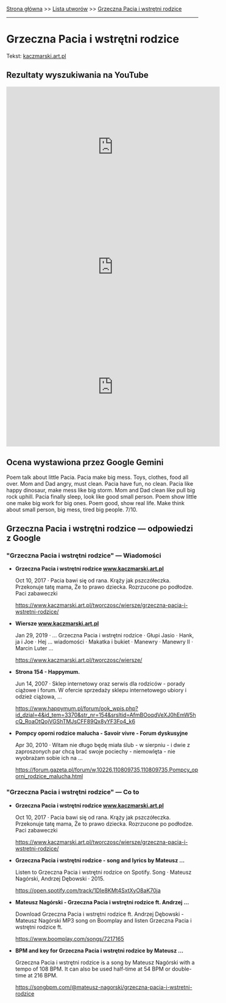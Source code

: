 [Strona główna](../index.md) >> [Lista utworów](../list.md) >> [Grzeczna Pacia i wstrętni rodzice](164.md)

---

# Grzeczna Pacia i wstrętni rodzice

Tekst: [kaczmarski.art.pl](https://www.kaczmarski.art.pl/tworczosc/wiersze/grzeczna-pacia-i-wstretni-rodzice/)

## Rezultaty wyszukiwania na YouTube

<iframe width="560" height="315" src="https://www.youtube.com/embed/KV4Rg2UFN0o?si=IdontcarewhotheIRSsendsImnotpayingtaxes" title="YouTube video player" frameborder="0" allow="accelerometer; autoplay; clipboard-write; encrypted-media; gyroscope; picture-in-picture; web-share" referrerpolicy="strict-origin-when-cross-origin" allowfullscreen></iframe>

<iframe width="560" height="315" src="https://www.youtube.com/embed/vz1Hx5Ne6aU?si=IdontcarewhotheIRSsendsImnotpayingtaxes" title="YouTube video player" frameborder="0" allow="accelerometer; autoplay; clipboard-write; encrypted-media; gyroscope; picture-in-picture; web-share" referrerpolicy="strict-origin-when-cross-origin" allowfullscreen></iframe>

<iframe width="560" height="315" src="https://www.youtube.com/embed/wHXB5y349pQ?si=IdontcarewhotheIRSsendsImnotpayingtaxes" title="YouTube video player" frameborder="0" allow="accelerometer; autoplay; clipboard-write; encrypted-media; gyroscope; picture-in-picture; web-share" referrerpolicy="strict-origin-when-cross-origin" allowfullscreen></iframe>

## Ocena wystawiona przez Google Gemini

Poem talk about little Pacia. Pacia make big mess. Toys, clothes, food all over. Mom and Dad angry, must clean. Pacia have fun, no clean. Pacia like happy dinosaur, make mess like big storm. Mom and Dad clean like pull big rock uphill. Pacia finally sleep, look like good small person. Poem show little one make big work for big ones. Poem good, show real life. Make think about small person, big mess, tired big people. 7/10.


## Grzeczna Pacia i wstrętni rodzice — odpowiedzi z Google

### "Grzeczna Pacia i wstrętni rodzice" — Wiadomości

- **Grzeczna Pacia i wstrętni rodzice www.kaczmarski.art.pl**

    Oct 10, 2017  ·  Pacia bawi się od rana. Krąży jak pszczółeczka. Przekonuje tatę mama, Że to prawo dziecka. Rozrzucone po podłodze. Paci zabaweczki 

   <https://www.kaczmarski.art.pl/tworczosc/wiersze/grzeczna-pacia-i-wstretni-rodzice/>
- **Wiersze www.kaczmarski.art.pl**

    Jan 29, 2019  ·  ... Grzeczna Pacia i wstrętni rodzice · Głupi Jasio · Hank, ja i Joe · Hej ... wiadomości · Makatka i bukiet · Manewry · Manewry II · Marcin Luter ... 

   <https://www.kaczmarski.art.pl/tworczosc/wiersze/>
- **Strona 154 - Happymum.**

    Jun 14, 2007  ·  Sklep internetowy oraz serwis dla rodziców - porady ciążowe i forum. W ofercie sprzedaży sklepu internetowego ubiory i odzież ciążowa, ... 

   <https://www.happymum.pl/forum/pok_wpis.php?id_dzial=4&id_tem=3370&str_nr=154&srsltid=AfmBOoqdVeXJ0hEmW5hcQ_RoaOtQojVGShTMJsCFF89Qx8yYF3Fo4_k6>
- **Pompcy oporni rodzice malucha - Savoir vivre - Forum dyskusyjne**

    Apr 30, 2010  ·  Witam nie długo będę miała ślub - w sierpniu - i dwie z zaproszonych par chcą brać swoje pociechy - niemowlęta - nie wyobrażam sobie ich na ... 

   <https://forum.gazeta.pl/forum/w,10226,110809735,110809735,Pompcy_oporni_rodzice_malucha.html>

### "Grzeczna Pacia i wstrętni rodzice" — Co to

- **Grzeczna Pacia i wstrętni rodzice www.kaczmarski.art.pl**

    Oct 10, 2017  ·  Pacia bawi się od rana. Krąży jak pszczółeczka. Przekonuje tatę mama, Że to prawo dziecka. Rozrzucone po podłodze. Paci zabaweczki 

   <https://www.kaczmarski.art.pl/tworczosc/wiersze/grzeczna-pacia-i-wstretni-rodzice/>
- **Grzeczna Pacia i wstrętni rodzice - song and lyrics by Mateusz ...**

    Listen to Grzeczna Pacia i wstrętni rodzice on Spotify. Song · Mateusz Nagórski, Andrzej Dębowski · 2015. 

   <https://open.spotify.com/track/1DIe8KMt4SxtXyO8aK70ja>
- **Mateusz Nagórski - Grzeczna Pacia i wstrętni rodzice ft. Andrzej ...**

    Download Grzeczna Pacia i wstrętni rodzice ft. Andrzej Dębowski - Mateusz Nagórski MP3 song on Boomplay and listen Grzeczna Pacia i wstrętni rodzice ft. 

   <https://www.boomplay.com/songs/7217165>
- **BPM and key for Grzeczna Pacia i wstrętni rodzice by Mateusz ...**

    Grzeczna Pacia i wstrętni rodzice is a song by Mateusz Nagórski with a tempo of 108 BPM. It can also be used half-time at 54 BPM or double-time at 216 BPM. 

   <https://songbpm.com/@mateusz-nagorski/grzeczna-pacia-i-wstretni-rodzice>

